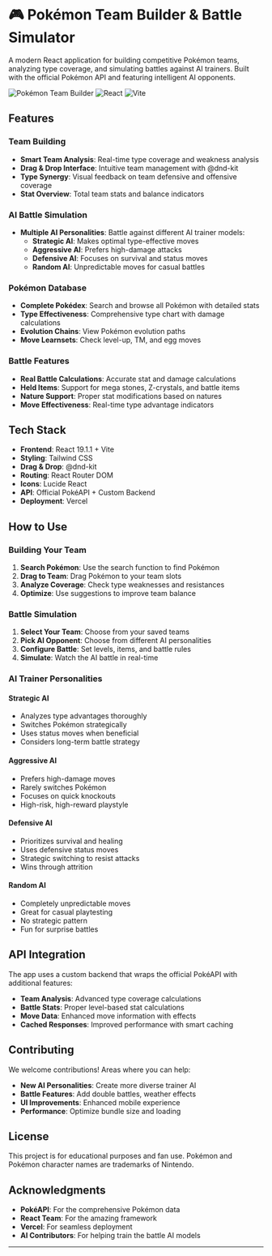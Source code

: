 
# 🎮 Pokémon Team Builder & Battle Simulator

A modern React application for building competitive Pokémon teams, analyzing type coverage, and simulating battles against AI trainers. Built with the official Pokémon API and featuring intelligent AI opponents.

![Pokémon Team Builder](https://img.shields.io/badge/Pokémon-Team%20Builder-red) ![React](https://img.shields.io/badge/React-19.1.1-blue) ![Vite](https://img.shields.io/badge/Vite-7.1.7-purple)

## Features

### Team Building
- **Smart Team Analysis**: Real-time type coverage and weakness analysis
- **Drag & Drop Interface**: Intuitive team management with @dnd-kit
- **Type Synergy**: Visual feedback on team defensive and offensive coverage
- **Stat Overview**: Total team stats and balance indicators

### AI Battle Simulation
- **Multiple AI Personalities**: Battle against different AI trainer models:
  - **Strategic AI**: Makes optimal type-effective moves
  - **Aggressive AI**: Prefers high-damage attacks
  - **Defensive AI**: Focuses on survival and status moves
  - **Random AI**: Unpredictable moves for casual battles

### Pokémon Database
- **Complete Pokédex**: Search and browse all Pokémon with detailed stats
- **Type Effectiveness**: Comprehensive type chart with damage calculations
- **Evolution Chains**: View Pokémon evolution paths
- **Move Learnsets**: Check level-up, TM, and egg moves

### Battle Features
- **Real Battle Calculations**: Accurate stat and damage calculations
- **Held Items**: Support for mega stones, Z-crystals, and battle items
- **Nature Support**: Proper stat modifications based on natures
- **Move Effectiveness**: Real-time type advantage indicators

## Tech Stack

- **Frontend**: React 19.1.1 + Vite
- **Styling**: Tailwind CSS
- **Drag & Drop**: @dnd-kit
- **Routing**: React Router DOM
- **Icons**: Lucide React
- **API**: Official PokéAPI + Custom Backend
- **Deployment**: Vercel

## How to Use

### Building Your Team
1. **Search Pokémon**: Use the search function to find Pokémon
2. **Drag to Team**: Drag Pokémon to your team slots
3. **Analyze Coverage**: Check type weaknesses and resistances
4. **Optimize**: Use suggestions to improve team balance

### Battle Simulation
1. **Select Your Team**: Choose from your saved teams
2. **Pick AI Opponent**: Choose from different AI personalities
3. **Configure Battle**: Set levels, items, and battle rules
4. **Simulate**: Watch the AI battle in real-time

### AI Trainer Personalities

#### Strategic AI
- Analyzes type advantages thoroughly
- Switches Pokémon strategically
- Uses status moves when beneficial
- Considers long-term battle strategy

#### Aggressive AI
- Prefers high-damage moves
- Rarely switches Pokémon
- Focuses on quick knockouts
- High-risk, high-reward playstyle

#### Defensive AI
- Prioritizes survival and healing
- Uses defensive status moves
- Strategic switching to resist attacks
- Wins through attrition

#### Random AI
- Completely unpredictable moves
- Great for casual playtesting
- No strategic pattern
- Fun for surprise battles


## API Integration

The app uses a custom backend that wraps the official PokéAPI with additional features:

- **Team Analysis**: Advanced type coverage calculations
- **Battle Stats**: Proper level-based stat calculations
- **Move Data**: Enhanced move information with effects
- **Cached Responses**: Improved performance with smart caching

## Contributing

We welcome contributions! Areas where you can help:

- **New AI Personalities**: Create more diverse trainer AI
- **Battle Features**: Add double battles, weather effects
- **UI Improvements**: Enhanced mobile experience
- **Performance**: Optimize bundle size and loading

## License

This project is for educational purposes and fan use. Pokémon and Pokémon character names are trademarks of Nintendo.

## Acknowledgments

- **PokéAPI**: For the comprehensive Pokémon data
- **React Team**: For the amazing framework
- **Vercel**: For seamless deployment
- **AI Contributors**: For helping train the battle AI models

---
